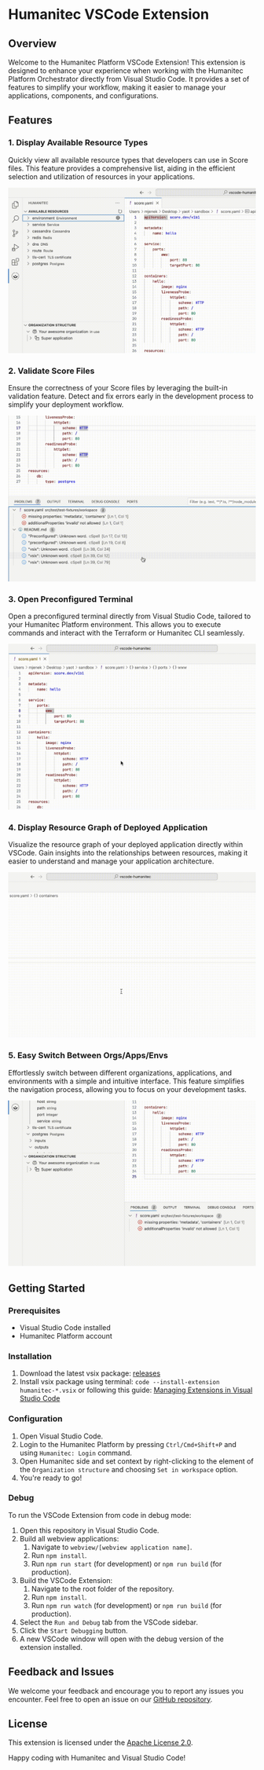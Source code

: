 # Humanitec VSCode Extension

## Overview

Welcome to the Humanitec Platform VSCode Extension! This extension is designed to enhance your experience when working with the Humanitec Platform Orchestrator directly from Visual Studio Code. It provides a set of features to simplify your workflow, making it easier to manage your applications, components, and configurations.

## Features

### 1. Display Available Resource Types

Quickly view all available resource types that developers can use in Score files. This feature provides a comprehensive list, aiding in the efficient selection and utilization of resources in your applications.

![](docs/assets/resources.gif)

### 2. Validate Score Files

Ensure the correctness of your Score files by leveraging the built-in validation feature. Detect and fix errors early in the development process to simplify your deployment workflow.

![](docs/assets/validation.gif)

### 3. Open Preconfigured Terminal

Open a preconfigured terminal directly from Visual Studio Code, tailored to your Humanitec Platform environment. This allows you to execute commands and interact with the Terraform or Humanitec CLI seamlessly.

![](docs/assets/terminal.gif)

### 4. Display Resource Graph of Deployed Application

Visualize the resource graph of your deployed application directly within VSCode. Gain insights into the relationships between resources, making it easier to understand and manage your application architecture.

![](docs/assets/resource-graph.gif)

### 5. Easy Switch Between Orgs/Apps/Envs

Effortlessly switch between different organizations, applications, and environments with a simple and intuitive interface. This feature simplifies the navigation process, allowing you to focus on your development tasks.

![](docs/assets/organization.gif)

## Getting Started

### Prerequisites

- Visual Studio Code installed
- Humanitec Platform account

### Installation

1. Download the latest vsix package: [releases](https://github.com/humanitec/vscode-humanitec/releases/latest)
2. Install vsix package using terminal: `code --install-extension humanitec-*.vsix` or following this guide: [Managing Extensions in Visual Studio Code](https://code.visualstudio.com/docs/editor/extension-marketplace#_install-from-a-vsix)

### Configuration

1. Open Visual Studio Code.
2. Login to the Humanitec Platform by pressing `Ctrl/Cmd+Shift+P` and using `Humanitec: Login` command.
3. Open Humanitec side and set context by right-clicking to the element of the `Organization structure` and choosing `Set in workspace` option.
4. You're ready to go!

### Debug

To run the VSCode Extension from code in debug mode:

1. Open this repository in Visual Studio Code.
2. Build all webview applications:
   1. Navigate to `webview/[webview application name]`.
   2. Run `npm install`.
   3. Run `npm run start` (for development) or `npm run build` (for production).
3. Build the VSCode Extension:
   1. Navigate to the root folder of the repository.
   2. Run `npm install`.
   3. Run `npm run watch` (for development) or `npm run build` (for production).
4. Select the `Run and Debug` tab from the VSCode sidebar.
5. Click the `Start Debugging` button.
6. A new VSCode window will open with the debug version of the extension installed.

## Feedback and Issues

We welcome your feedback and encourage you to report any issues you encounter. Feel free to open an issue on our [GitHub repository](https://github.com/humanitec/vscode-humanitec/issues).

## License

This extension is licensed under the [Apache License 2.0](LICENSE).

Happy coding with Humanitec and Visual Studio Code!
